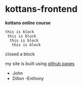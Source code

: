 # kottans-frontend
**kottans _online_ course**
 
 ```
 this is block
  this is block
   this is block
    this is block
 ```
 
 closed a block
    
 my site is built using [github pages](https://pages.github.com/)
 - John
 - Dillon
 -Enthony
    


